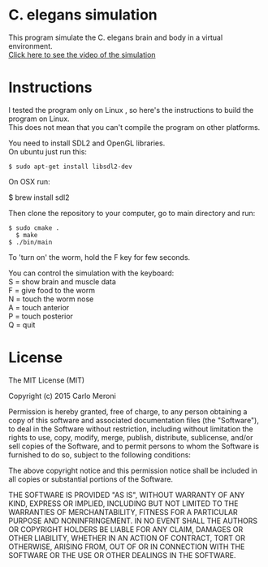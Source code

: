 C. elegans simulation
======

This program simulate the C. elegans brain and body in a virtual environment.<br/>
[Click here to see the video of the simulation](https://youtu.be/WAYeeMcu1tY "C.elegans brain and body simulation")

Instructions
======
I tested the program only on Linux , so here's the instructions to build the program on Linux.<br/>
This does not mean that you can't compile the program on other platforms.

You need to install SDL2 and OpenGL libraries.<br/>
On ubuntu just run this:

	$ sudo apt-get install libsdl2-dev

On OSX run:
  
  $ brew install sdl2

Then clone the repository to your computer, go to main directory and run:<br/>

    $ sudo cmake .
	  $ make
    $ ./bin/main

To 'turn on' the worm, hold the F key for few seconds.<br/>

You can control the simulation with the keyboard:<br/>
S = show brain and muscle data<br/>
F = give food to the worm<br/>
N = touch the worm nose<br/>
A = touch anterior<br/>
P = touch posterior<br/>
Q = quit<br/>


License
======
The MIT License (MIT)

Copyright (c) 2015 Carlo Meroni

Permission is hereby granted, free of charge, to any person obtaining a copy
of this software and associated documentation files (the "Software"), to deal
in the Software without restriction, including without limitation the rights
to use, copy, modify, merge, publish, distribute, sublicense, and/or sell
copies of the Software, and to permit persons to whom the Software is
furnished to do so, subject to the following conditions:

The above copyright notice and this permission notice shall be included in
all copies or substantial portions of the Software.

THE SOFTWARE IS PROVIDED "AS IS", WITHOUT WARRANTY OF ANY KIND, EXPRESS OR
IMPLIED, INCLUDING BUT NOT LIMITED TO THE WARRANTIES OF MERCHANTABILITY,
FITNESS FOR A PARTICULAR PURPOSE AND NONINFRINGEMENT. IN NO EVENT SHALL THE
AUTHORS OR COPYRIGHT HOLDERS BE LIABLE FOR ANY CLAIM, DAMAGES OR OTHER
LIABILITY, WHETHER IN AN ACTION OF CONTRACT, TORT OR OTHERWISE, ARISING FROM,
OUT OF OR IN CONNECTION WITH THE SOFTWARE OR THE USE OR OTHER DEALINGS IN
THE SOFTWARE.

